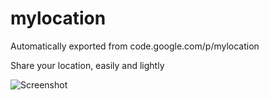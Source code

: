 # mylocation
Automatically exported from code.google.com/p/mylocation

Share your location, easily and lightly

![Screenshot](http://f.gdr.name/mylocation.png)
